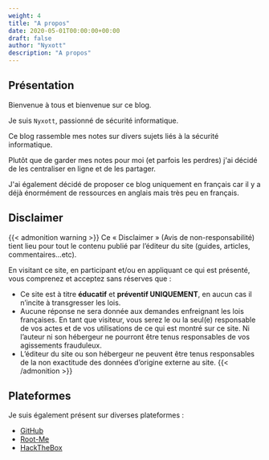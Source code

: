 ```yaml
---
weight: 4
title: "A propos"
date: 2020-05-01T00:00:00+00:00
draft: false
author: "Nyxott"
description: "A propos"
---
```


## Présentation

Bienvenue à tous et bienvenue sur ce blog.

Je suis `Nyxott`, passionné de sécurité informatique.

Ce blog rassemble mes notes sur divers sujets liés à la sécurité informatique.

Plutôt que de garder mes notes pour moi (et parfois les perdres) j'ai décidé de les centraliser en ligne et de les partager.

J'ai également décidé de proposer ce blog uniquement en français car il y a déjà énormément de ressources en anglais mais très peu en français.

## Disclaimer

{{< admonition warning >}}
Ce « Disclaimer » (Avis de non-responsabilité) tient lieu pour tout le contenu publié par l’éditeur du site (guides, articles, commentaires…etc).

En visitant ce site, en participant et/ou en appliquant ce qui est présenté, vous comprenez et acceptez sans réserves que :
* Ce site est à titre **éducatif** et **préventif UNIQUEMENT**, en aucun cas il n’incite à transgresser les lois.
* Aucune réponse ne sera donnée aux demandes enfreignant les lois françaises. En tant que visiteur, vous serez le ou la seul(e) responsable de vos actes et de vos utilisations de ce qui est montré sur ce site. Ni l’auteur ni son hébergeur ne pourront être tenus responsables de vos agissements frauduleux.
* L’éditeur du site ou son hébergeur ne peuvent être tenus responsables de la non exactitude des données d’origine externe au site.
{{< /admonition >}}

## Plateformes

Je suis également présent sur diverses plateformes :
* [GitHub](https://github.com/nyxott)
* [Root-Me](https://www.root-me.org/Nyxott)
* [HackTheBox](https://app.hackthebox.eu/profile/175818)
